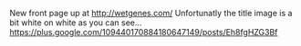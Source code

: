 New front page up at http://wetgenes.com/ Unfortunatly the title image is a bit white on white as you can see… https://plus.google.com/109440170884180647149/posts/Eh8fgHZG3Bf